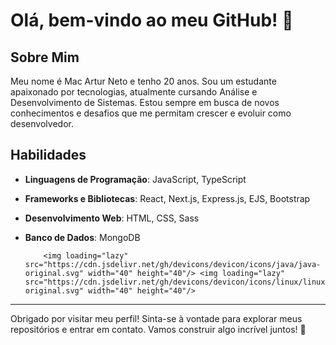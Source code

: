 # Olá, bem-vindo ao meu GitHub! 👋

## Sobre Mim

Meu nome é Mac Artur Neto e tenho 20 anos. Sou um estudante apaixonado por tecnologias, atualmente cursando Análise e Desenvolvimento de Sistemas. Estou sempre em busca de novos conhecimentos e desafios que me permitam crescer e evoluir como desenvolvedor.

## Habilidades

- **Linguagens de Programação**: JavaScript, TypeScript
- **Frameworks e Bibliotecas**: React, Next.js, Express.js, EJS, Bootstrap
- **Desenvolvimento Web**: HTML, CSS, Sass
- **Banco de Dados**: MongoDB

          <img loading="lazy" src="https://cdn.jsdelivr.net/gh/devicons/devicon/icons/java/java-original.svg" width="40" height="40"/> <img loading="lazy" src="https://cdn.jsdelivr.net/gh/devicons/devicon/icons/linux/linux-original.svg" width="40" height="40"/>
---

Obrigado por visitar meu perfil! Sinta-se à vontade para explorar meus repositórios e entrar em contato. Vamos construir algo incrível juntos! 🚀
